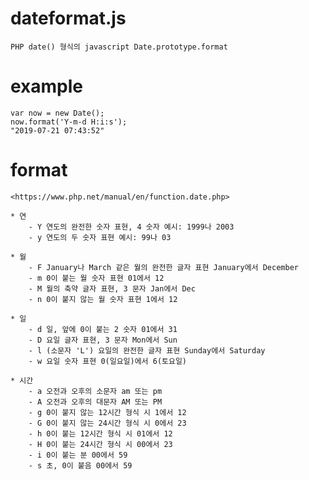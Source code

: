 # dateformat.js
	PHP date() 형식의 javascript Date.prototype.format

# example
	var now = new Date();
	now.format('Y-m-d H:i:s');
	"2019-07-21 07:43:52"

# format
	<https://www.php.net/manual/en/function.date.php>

	* 연
		- Y 연도의 완전한 숫자 표현, 4 숫자 예시: 1999나 2003 
		- y 연도의 두 숫자 표현 예시: 99나 03 

	* 월
		- F January나 March 같은 월의 완전한 글자 표현 January에서 December 
		- m 0이 붙는 월 숫자 표현 01에서 12 
		- M 월의 축약 글자 표현, 3 문자 Jan에서 Dec 
		- n 0이 붙지 않는 월 숫자 표현 1에서 12 

	* 일
		- d 일, 앞에 0이 붙는 2 숫자 01에서 31 
		- D 요일 글자 표현, 3 문자 Mon에서 Sun 
		- l (소문자 'L') 요일의 완전한 글자 표현 Sunday에서 Saturday 
		- w 요일 숫자 표현 0(일요일)에서 6(토요일) 

	* 시간
		- a 오전과 오후의 소문자 am 또는 pm 
		- A 오전과 오후의 대문자 AM 또는 PM 
		- g 0이 붙지 않는 12시간 형식 시 1에서 12 
		- G 0이 붙지 않는 24시간 형식 시 0에서 23 
		- h 0이 붙는 12시간 형식 시 01에서 12 
		- H 0이 붙는 24시간 형식 시 00에서 23 
		- i 0이 붙는 분 00에서 59 
		- s 초, 0이 붙음 00에서 59 
